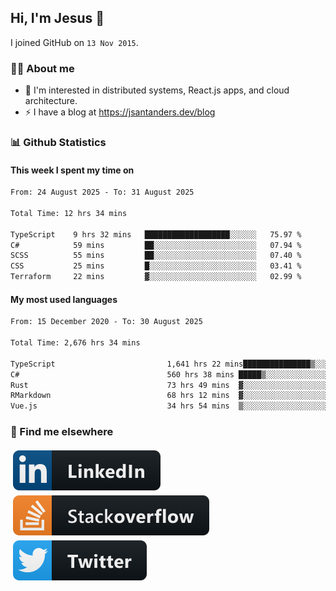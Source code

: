 ## Hi, I'm Jesus 👋

I joined GitHub on `13 Nov 2015`.

<!-- Talking about you -->

### 👨‍💻 About me

- 👦 I'm interested in distributed systems, React.js apps, and cloud architecture.
- ⚡️ I have a blog at <https://jsantanders.dev/blog>

### 📊 Github Statistics

#### This week I spent my time on

<!--START_SECTION:weekly-->

```txt
From: 24 August 2025 - To: 31 August 2025

Total Time: 12 hrs 34 mins

TypeScript    9 hrs 32 mins   ███████████████████░░░░░░   75.97 %
C#            59 mins         ██░░░░░░░░░░░░░░░░░░░░░░░   07.94 %
SCSS          55 mins         ██░░░░░░░░░░░░░░░░░░░░░░░   07.40 %
CSS           25 mins         █░░░░░░░░░░░░░░░░░░░░░░░░   03.41 %
Terraform     22 mins         ▓░░░░░░░░░░░░░░░░░░░░░░░░   02.99 %
```

<!--END_SECTION:weekly-->

#### My most used languages

<!--START_SECTION:alltime-->

```txt
From: 15 December 2020 - To: 30 August 2025

Total Time: 2,676 hrs 34 mins

TypeScript                         1,641 hrs 22 mins███████████████▒░░░░░░░░░   61.32 %
C#                                 560 hrs 38 mins █████▒░░░░░░░░░░░░░░░░░░░   20.95 %
Rust                               73 hrs 49 mins  ▓░░░░░░░░░░░░░░░░░░░░░░░░   02.76 %
RMarkdown                          68 hrs 12 mins  ▓░░░░░░░░░░░░░░░░░░░░░░░░   02.55 %
Vue.js                             34 hrs 54 mins  ▒░░░░░░░░░░░░░░░░░░░░░░░░   01.30 %
```

<!--END_SECTION:alltime-->

### 📢 Find me elsewhere

<p>
  <a target="_blank" href="https://linkedin.com/in/jsantanders">
    <img src="https://github.com/jsantanders/jsantanders/blob/master/img/linkedin.svg" alt="LinkedIn" style="vertical-align:top; margin:4px">
  </a>
  
  <a target="_blank" href="https://stackoverflow.com/users/7318331/jesus-santander">
    <img src="https://github.com/jsantanders/jsantanders/blob/master/img/stackoverflow.svg" alt="StackOverflow" style="vertical-align:top; margin:4px">
  </a>
  
  <a target="_blank" href="http://twitter.com/jsantanders">
    <img src="https://github.com/jsantanders/jsantanders/blob/master/img/twitter.svg" alt="Twitter" style="vertical-align:top; margin:4px">
  </a>
</p>
